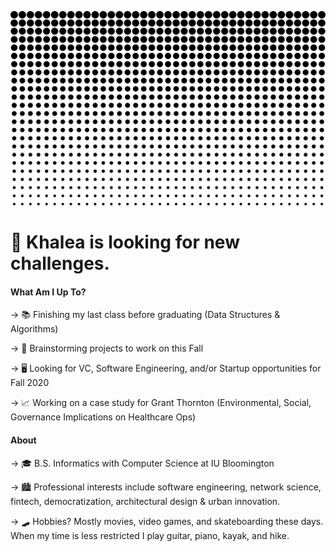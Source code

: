 ![Dots](dots.png)

# 🎈 Khalea is looking for new challenges.  


#### What Am I Up To?

→ 📚 Finishing my last class before graduating (Data Structures & Algorithms)

→ 🧠 Brainstorming projects to work on this Fall 

→ 🖥 Looking for VC, Software Engineering, and/or Startup opportunities for Fall 2020

→ 📈 Working on a case study for Grant Thornton (Environmental, Social, Governance Implications on Healthcare Ops)


#### About

→ 🎓 B.S. Informatics with Computer Science at IU Bloomington 

→ 🏙 Professional interests include software engineering, network science, fintech, democratization, architectural design & urban innovation. 

→ 🛹 Hobbies? Mostly movies, video games, and skateboarding these days. When my time is less restricted I play guitar, piano, kayak, and hike.

<!--
**khalea/khalea** is a ✨ _special_ ✨ repository because its `README.md` (this file) appears on your GitHub profile.

Here are some ideas to get you started:

- 🔭 I’m currently working on ...
- 🌱 I’m currently learning ...
- 👯 I’m looking to collaborate on ...
- 🤔 I’m looking for help with ...
- 💬 Ask me about ...
- 📫 How to reach me: ...
- 😄 Pronouns: ...
- ⚡ Fun fact: ...
-->
